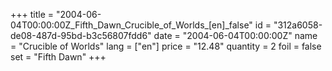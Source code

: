 +++
title = "2004-06-04T00:00:00Z_Fifth_Dawn_Crucible_of_Worlds_[en]_false"
id = "312a6058-de08-487d-95bd-b3c56807fdd6"
date = "2004-06-04T00:00:00Z"
name = "Crucible of Worlds"
lang = ["en"]
price = "12.48"
quantity = 2
foil = false
set = "Fifth Dawn"
+++
